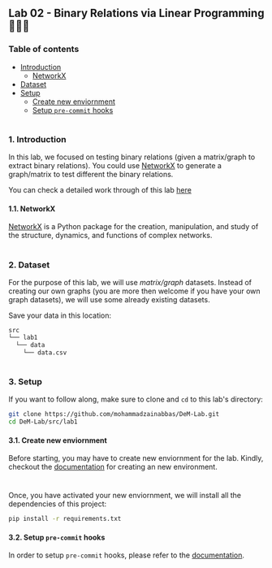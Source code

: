 ## Lab 02 - Binary Relations via Linear Programming 👨🏻‍💻

### Table of contents

- [Introduction](#introduction)
  * [NetworkX](#network-x)
- [Dataset](#dataset)
- [Setup](#setup)
  * [Create new enviornment](#create-new-env)
  * [Setup `pre-commit` hooks](#setup-pre-commit)

#

<a id="introduction" />

### 1. Introduction

In this lab, we focused on testing binary relations (given a matrix/graph to extract binary relations). You could use [NetworkX](https://networkx.org/) to generate a graph/matrix to test different the binary relations.

You can check a detailed work through of this lab [here](https://github.com/mohammadzainabbas/DeM-Lab/blob/main/docs/binary_relationships_via_linear_programming.md)

<a id="network-x" />

#### 1.1. NetworkX

[NetworkX](https://networkx.org/) is a Python package for the creation, manipulation, and study of the structure, dynamics, and functions of complex networks.

#

<a id="dataset" />

### 2. Dataset

For the purpose of this lab, we will use _matrix/graph_ datasets. Instead of creating our own graphs (you are more then welcome if you have your own graph datasets), we will use some already existing datasets.

Save your data in this location:

```txt
src
└── lab1
  └── data
    └── data.csv
```

#

<a id="setup" />

### 3. Setup

If you want to follow along, make sure to clone and `cd` to this lab's directory:

```bash
git clone https://github.com/mohammadzainabbas/DeM-Lab.git
cd DeM-Lab/src/lab1
```

<a id="create-new-env" />

#### 3.1. Create new enviornment

Before starting, you may have to create new enviornment for the lab. Kindly, checkout the [documentation](https://github.com/mohammadzainabbas/DeM-Lab/blob/main/docs/SETUP_ENV.md) for creating an new environment.

#

Once, you have activated your new enviornment, we will install all the dependencies of this project:

```bash
pip install -r requirements.txt
```

<a id="setup-pre-commit" />

#### 3.2. Setup `pre-commit` hooks

In order to setup `pre-commit` hooks, please refer to the [documentation](https://github.com/mohammadzainabbas/DeM-Lab/blob/main/docs/SETUP_PRE-COMMIT_HOOKS.md).

#

